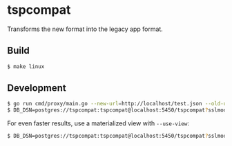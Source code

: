 # tspcompat

Transforms the new format into the legacy app format.

## Build

```sh
$ make linux
```

## Development

```sh
$ go run cmd/proxy/main.go --new-url=http://localhost/test.json --old-url=http://localhost/old.json
$ DB_DSN=postgres://tspcompat:tspcompat@localhost:5450/tspcompat?sslmode=disable\&timezone=Europe/Stockholm go run cmd/api/main.go --load-from=http://localhost/test.json
```

For even faster results, use a materialized view with `--use-view`:  

```sh
$ DB_DSN=postgres://tspcompat:tspcompat@localhost:5450/tspcompat?sslmode=disable\&timezone=Europe/Stockholm go run cmd/api/main.go --load-from=http://localhost/test.json --use-view
```